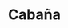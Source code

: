 ---
title: "Cabaña"
url: /ciudad-autonoma-de-buenos-aires/cabana-avenida-juan-bautista-alberdi/
shop: Metzgerei
---